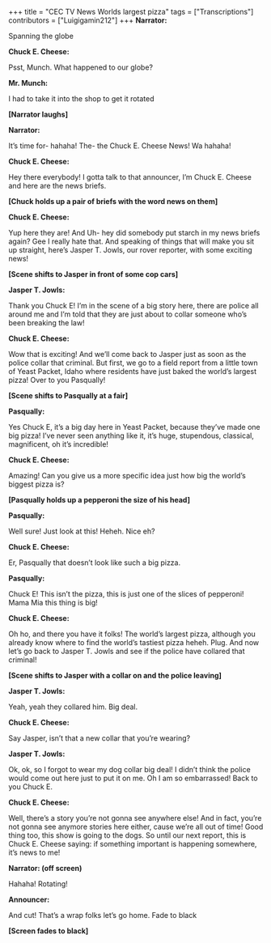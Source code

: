 +++
title = "CEC TV News Worlds largest pizza"
tags = ["Transcriptions"]
contributors = ["Luigigamin212"]
+++
**Narrator:**

Spanning the globe

**Chuck E. Cheese:**

Psst, Munch. What happened to our globe?

**Mr. Munch:**

I had to take it into the shop to get it rotated

**[Narrator laughs]**

**Narrator:**

It’s time for- hahaha!  The- the Chuck E. Cheese News! Wa hahaha! 

**Chuck E. Cheese:**

Hey there everybody! I gotta talk to that announcer, I’m Chuck E. Cheese and here are the news briefs. 

**[Chuck holds up a pair of briefs with the word news on them]**

**Chuck E. Cheese:**

Yup here they are! And Uh- hey did somebody put starch in my news briefs again? Gee I really hate that. And speaking of things that will make you sit up straight, here’s Jasper T. Jowls, our rover reporter, with some exciting news! 

**[Scene shifts to Jasper in front of some cop cars]**

**Jasper T. Jowls:**

Thank you Chuck E! I’m in the scene of a big story here, there are police all around me and I’m told that they are just about to collar someone who’s been breaking the law! 

**Chuck E. Cheese:**

Wow that is exciting! And we’ll come back to Jasper just as soon as the police collar that criminal. But first, we go to a field report from a little town of Yeast Packet, Idaho where residents have just baked the world’s largest pizza! Over to you Pasqually! 

**[Scene shifts to Pasqually at a fair]**

**Pasqually:**

Yes Chuck E, it’s a big day here in Yeast Packet, because they’ve made one big pizza! I’ve never seen anything like it, it’s huge, stupendous, classical, magnificent, oh it’s incredible! 

**Chuck E. Cheese:**

Amazing! Can you give us a more specific idea just how big the world’s biggest pizza is? 

**[Pasqually holds up a pepperoni the size of his head]**

**Pasqually:**

Well sure! Just look at this! Heheh. Nice eh? 

**Chuck E. Cheese:**

Er, Pasqually that doesn’t look like such a big pizza. 

**Pasqually:**

Chuck E! This isn’t the pizza, this is just one of the slices of pepperoni! Mama Mia this thing is big! 

**Chuck E. Cheese:**

Oh ho, and there you have it folks! The world’s largest pizza, although you already know where to find the world’s tastiest pizza heheh.  Plug. And now let’s go back to Jasper T. Jowls and see if the police have collared that criminal! 

**[Scene shifts to Jasper with a collar on and the police leaving]**

**Jasper T. Jowls:**

Yeah, yeah they collared him. Big deal. 

**Chuck E. Cheese:**

Say Jasper, isn’t that a new collar that you’re wearing? 

**Jasper T. Jowls:**

Ok, ok, so I forgot to wear my dog collar big deal! I didn’t think the police would come out here just to put it on me. Oh I am so embarrassed! Back to you Chuck E. 

**Chuck E. Cheese:**

Well, there’s a story you’re not gonna see anywhere else! And in fact, you’re not gonna see anymore stories here either, cause we’re all out of time! Good thing too, this show is going to the dogs. So until our next report, this is Chuck E. Cheese saying: if something important is happening somewhere, it’s news to me! 

**Narrator: (off screen)**

Hahaha! Rotating! 

**Announcer:**

And cut! That’s a wrap folks let’s go home. Fade to black 

**[Screen fades to black]**
